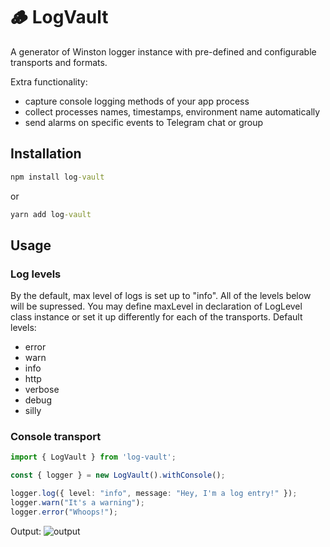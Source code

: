 # 🪵 LogVault

A generator of Winston logger instance with pre-defined and configurable transports and formats.

Extra functionality:
- capture console logging methods of your app process
- collect processes names, timestamps, environment name automatically
- send alarms on specific events to Telegram chat or group

## Installation

```cmd
npm install log-vault
```
or
```cmd
yarn add log-vault
```

## Usage

### Log levels
By the default, max level of logs is set up to "info". All of the levels below will be supressed. You may define maxLevel in declaration of LogLevel class instance or set it up differently for each of the transports.
Default levels:
- error
- warn
- info
- http
- verbose
- debug
- silly

### Console transport

```ts
import { LogVault } from 'log-vault';

const { logger } = new LogVault().withConsole();

logger.log({ level: "info", message: "Hey, I'm a log entry!" });
logger.warn("It's a warning");
logger.error("Whoops!");
```

Output:
![output](http://url/to/img.png)